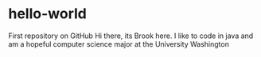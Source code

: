 # hello-world
First repository on GitHub
Hi there, its Brook here. 
I like to code in java and am a hopeful computer science major at the University Washington


